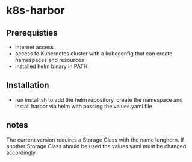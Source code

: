 # k8s-harbor

## Prerequisties

- internet access
- access to Kubernetes cluster with a kubeconfig that can create namespaces and resources
- installed helm binary in PATH

## Installation

- run install.sh to add the helm repository, create the namespace and install harbor via helm with passing the values.yaml file

## notes

The current version requires a Storage Class with the name longhorn. If another Storage Class should be used the values.yaml must be changed accordingly.
